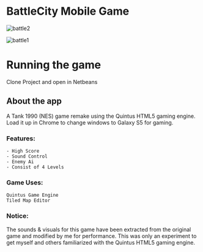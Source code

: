 # BattleCity Mobile Game

![battle2](https://user-images.githubusercontent.com/19604984/45000957-b127c780-afd1-11e8-9e3a-df513817547e.png)

![battle1](https://user-images.githubusercontent.com/19604984/45000968-c7358800-afd1-11e8-83ac-2e3dc29f10ff.png)


# Running the game
  Clone Project and open in Netbeans
 
## About the app

  A Tank 1990 (NES) game remake using the Quintus HTML5 gaming engine. Load it up in Chrome to change windows to Galaxy S5 for    gaming.
 
### Features:

    - High Score 
    - Sound Control
    - Enemy Ai
    - Consist of 4 Levels
 
### Game Uses:

    Quintus Game Engine 
    Tiled Map Editor
  
### Notice:
The sounds & visuals for this game have been extracted from the original game and modified by me for performance. This was only an experiment to get myself and others familiarized with the Quintus HTML5 gaming engine.
